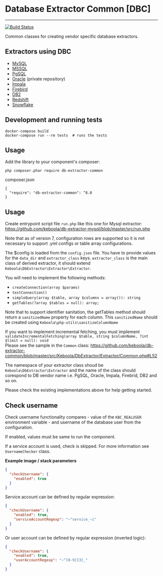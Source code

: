 # Database Extractor Common [DBC]
---
[![Build Status](https://travis-ci.org/keboola/db-extractor-common.svg?branch=master)](https://travis-ci.org/keboola/db-extractor-common)

Common classes for creating vendor specific database extractors.

## Extractors using DBC
- [MySQL](https://github.com/keboola/db-extractor-mysql)
- [MSSQL](https://github.com/keboola/db-extractor-mssql)
- [PgSQL](https://github.com/keboola/db-extractor-pgsql)
- [Oracle](https://github.com/keboola/db-extractor-oracle) (private repository)
- [Impala](https://github.com/keboola/db-extractor-impala) 
- [Firebird](https://github.com/keboola/db-extractor-firebird)
- [DB2](https://github.com/keboola/db-extractor-db2)
- [Redshift](https://github.com/keboola/db-extractor-redshift)
- [Snowflake](https://github.com/keboola/db-extractor-snowflake)

## Development and running tests

    docker-compose build
    docker-compose run --rm tests  # runs the tests

## Usage
Add the library to your component's composer:

    php composer.phar require db-extractor-common

composer.json

    {
      "require": "db-extractor-common": ^8.0
    }
    
## Usage
Create entrypoint script file `run.php` like this one for Mysql extractor:
https://github.com/keboola/db-extractor-mysql/blob/master/src/run.php

Note that as of version 7, configuration rows are supported so it is not necessary to support .yml configs or table array configurations.

The $config is loaded from the `config.json` file.  You have to provide values for the `data_dir` and `extractor_class` keys.
`extractor_class` is the main class of derived extractor, it should extend `Keboola\DbExtractor\Extractor\Extractor`.

You will need to implement the following methods: 
- `createConnection(array $params)` 
- `testConnection()`
- `simpleQuery(array $table, array $columns = array()): string`
- `getTables(?array $tables = null): array;`

Note that to support identifier sanitation, the getTables method should return a `sanitizedName` property for each 
column.  This `sanitizedName` should be created using `Keboola\php-utils\sanitizeColumnName`

If you want to implement incremental fetching, you must implement   
`validateIncrementalFetching(array $table, string $columnName, ?int $limit = null): void`  
Please see the sample in the `Common` class: https://github.com/keboola/db-extractor-common/blob/master/src/Keboola/DbExtractor/Extractor/Common.php#L52 

The namespace of your extractor class shoud be `Keboola\DbExtractor\Extractor` and the name of the class should corespond to DB vendor name i.e. PgSQL, Oracle, Impala, Firebrid, DB2 and so on.

Please check the existing implementations above for help getting started.

## Check username

Check username functionality compares 
    - value of the `KBC_REALUSER` environment variable 
    - and username of the database user from the configuration.

If enabled, values must be same to run the component.

If a service account is used, check is skipped. For more information see `UsernameChecker` class.

**Example image / stack parameters**
```json
{
  "checkUsername": {
    "enabled": true
  }
}
```

Service account can be defined by regular expression:
```json
{
  "checkUsername": {
    "enabled": true,
    "serviceAccountRegexp": "~^service_~i"
  }
}
```

Or user account can be defined by regular expression (inverted logic):
```json
{
  "checkUsername": {
    "enabled": true,
    "userAccountRegexp": "~^[0-9]{3}_"
  }
}
```
